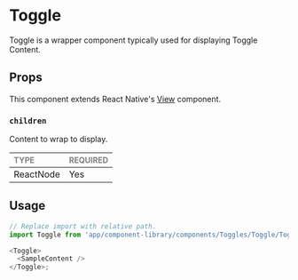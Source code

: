 # Toggle

Toggle is a wrapper component typically used for displaying Toggle Content.

## Props

This component extends React Native's [View](https://reactnative.dev/docs/view) component.

### `children`

Content to wrap to display.

| <span style="color:gray;font-size:14px">TYPE</span> | <span style="color:gray;font-size:14px">REQUIRED</span> |
| :-------------------------------------------------- | :------------------------------------------------------ |
| ReactNode                                           | Yes                                                     |

## Usage

```javascript
// Replace import with relative path.
import Toggle from 'app/component-library/components/Toggles/Toggle/Toggle';

<Toggle>
  <SampleContent />
</Toggle>;
```
